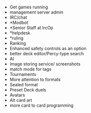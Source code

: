 * Get games running 
* management server admin
* IRC/chat
* *Modbot
* *Senior Staff at IrcOp
* *helpdesk
* *ruling
* Ranking
* Enhanced safety controls as an option
* better deck editor/Percy-type search 
* AI
* Image storing service/ screenshots
* match mode for tags
* Tournaments
* More attention to formats
* Sealed format
* Preset Deck duels
* Avatars
* Alt card art
* more card to card programming
